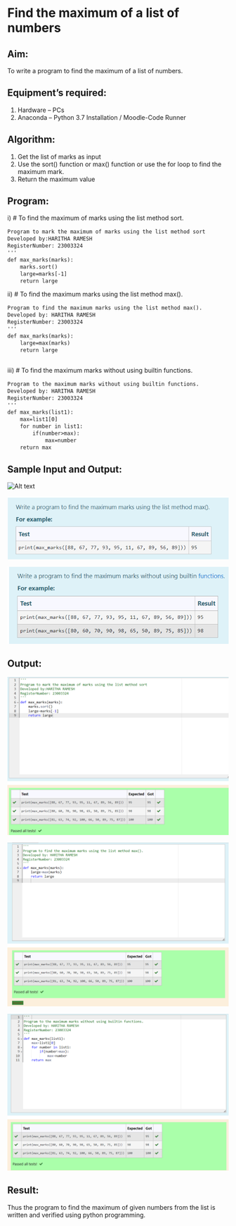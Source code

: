 # Find the maximum of a list of numbers
## Aim:
To write a program to find the maximum of a list of numbers.
## Equipment’s required:
1.	Hardware – PCs
2.	Anaconda – Python 3.7 Installation / Moodle-Code Runner
## Algorithm:
1.	Get the list of marks as input
2.	Use the sort() function or max() function or use the for loop to find the maximum mark.
3.	Return the maximum value
## Program:

i)	# To find the maximum of marks using the list method sort.
```
Program to mark the maximum of marks using the list method sort
Developed by:HARITHA RAMESH 
RegisterNumber: 23003324
'''
def max_marks(marks):
    marks.sort()
    large=marks[-1]
    return large

```

ii)	# To find the maximum marks using the list method max().
```
Program to find the maximum marks using the list method max().
Developed by: HARITHA RAMESH
RegisterNumber: 23003324
'''
def max_marks(marks):
    large=max(marks)
    return large
    
```

iii) # To find the maximum marks without using builtin functions.
```
Program to the maximum marks without using builtin functions.
Developed by: HARITHA RAMESH
RegisterNumber: 23003324
'''
def max_marks(list1):
    max=list1[0]
    for number in list1:
        if(number>max):
            max=number
    return max

```
## Sample Input and Output:
![Alt text](img/max_marks1.jpg)

![Alt text](img/max().png)


![Alt text](<img/without in_built.png>)



## Output:
![Alt text](img/output1.png)

![Alt text](img/output2.png)


![Alt text](img/output4.png)


## Result:
Thus the program to find the maximum of given numbers from the list is written and verified using python programming.